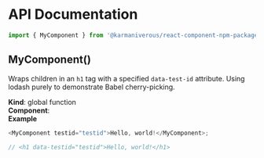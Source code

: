 # API Documentation

```js
import { MyComponent } from '@karmaniverous/react-component-npm-package-template`;
```

<a name="MyComponent"></a>

## MyComponent()
Wraps children in an `h1` tag with a specified `data-test-id` attribute.Using lodash purely to demonstrate Babel cherry-picking.

**Kind**: global function  
**Component**:   
**Example**  
```js
<MyComponent testid="testid">Hello, world!</MyComponent>;// <h1 data-testid="testid">Hello, world!</h1>
```
